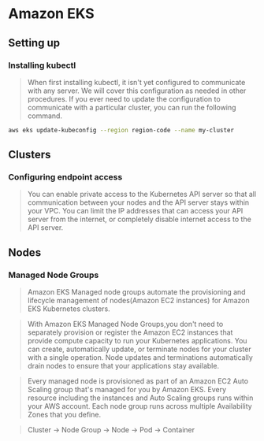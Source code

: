 # Amazon EKS
## Setting up
### Installing kubectl
> When first installing kubectl, it isn't yet configured to communicate with any server. We will cover this configuration as needed in other procedures. If you ever need to update the configuration to communicate with a particular cluster, you can run the following command. 
```bash
aws eks update-kubeconfig --region region-code --name my-cluster
```

## Clusters
### Configuring endpoint access
> You can enable private access to the Kubernetes API server so that all communication between your nodes and the API server stays within your VPC. You can limit the IP addresses that can access your API server from the internet, or completely disable internet access to the API server. 

## Nodes
### Managed Node Groups
> Amazon EKS Managed node groups automate the provisioning and lifecycle management of nodes(Amazon EC2 instances) for Amazon EKS Kubernetes clusters.

> With Amazon EKS Managed Node Groups,you don't need to separately provision or register the Amazon EC2 instances that provide compute capacity to run your Kubernetes applications. You can create, automatically update, or terminate nodes for your cluster with a single operation. Node updates and terminations automatically drain nodes to ensure that your applications stay available.

> Every managed node is provisioned as part of an Amazon EC2 Auto Scaling group that's managed for you by Amazon EKS. Every resource including the instances and Auto Scaling groups runs within your AWS account. Each node group runs across multiple Availability Zones that you define.

> Cluster -> Node Group -> Node -> Pod -> Container